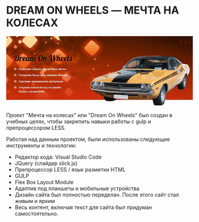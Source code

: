 # DREAM ON WHEELS — МЕЧТА НА КОЛЕСАХ

![dream on wheels](https://github.com/DennyMaverick/Dream-On-Wheels/raw/main/img/img-for-readme/slide-1.gif)

Проект "Мечта на колесах" или "Dream On Wheels" был создан в учебных целях, чтобы закрепить навыки работы с gulp и препроцессором LESS.

Работая над данным проектом, были использованы следующие инструменты и технологии:
<ul>
  <li>Редактор кода: Visual Studio Code</li>
  <li>JQuery (слайдер slick.js)</li>
  <li>Препроцессор LESS / язык разметки HTML</li>
  <li>GULP</li>
  <li>Flex Box Layout Module</li>
  <li>Адаптив под планшеты и мобильные устройства</li>
  <li>Дизайн сайта был полностью переделан. После этого сайт стал живым и ярким</li>
  <li>Весь контент, включая текст для сайта был придуман самостоятельно.</li>
</ul>  



